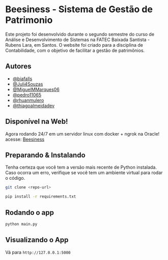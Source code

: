 # Beesiness - Sistema de Gestão de Patrimonio

Este projeto foi desenvolvido durante o segundo semestre do curso de Análise e Desenvolvimento de Sistemas na FATEC Baixada Santista - Rubens Lara, em Santos. O website foi criado para a disciplina de Contabilidade, com o objetivo de facilitar a gestão de patrimônios.

## Autores

- [@biafalls](https://www.github.com/biafalls)
- [@Juli4Souzas](https://www.github.com/Juli4Souzas)
- [@MiguelMMarques06](https://www.github.com/MiguelMMarques06)
- [@pedro11065](https://github.com/pedro11065)
- [@rhuanmulero](https://github.com/rhuanmulero)
- [@thiagoalmeidadev](https://www.github.com/thiagoalmeidadev)


## Disponível na Web!

Agora rodando 24/7 em um servidor linux com docker + ngrok na Oracle!
acesse: [Beesiness](https://constantly-amusing-ferret.ngrok-free.app)

## Preparando & Instalando

Tenha certeza que você tem a versão mais recente de Python instalada.
Caso ocorra um erro, verifique se você tem um ambiente virtual para rodar o código.

```bash
git clone <repo-url>
```

```bash
pip install -r requirements.txt
```

## Rodando o app

```bash
python main.py
```

## Visualizando o App

Vá para `http://127.0.0.1:5000`
